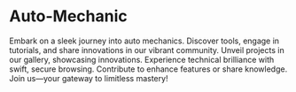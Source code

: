# Auto-Mechanic
Embark on a sleek journey into auto mechanics. Discover tools, engage in tutorials, and share innovations in our vibrant community. Unveil projects in our gallery, showcasing innovations. Experience technical brilliance with swift, secure browsing. Contribute to enhance features or share knowledge. Join us—your gateway to limitless mastery!

